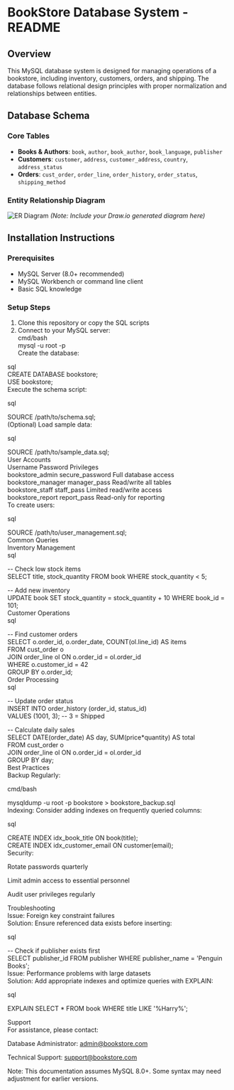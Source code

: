 # BookStore Database System - README

## Overview
This MySQL database system is designed for managing operations of a bookstore, including inventory, customers, orders, and shipping. The database follows relational design principles with proper normalization and relationships between entities.

## Database Schema

### Core Tables
- **Books & Authors**: `book`, `author`, `book_author`, `book_language`, `publisher`
- **Customers**: `customer`, `address`, `customer_address`, `country`, `address_status`
- **Orders**: `cust_order`, `order_line`, `order_history`, `order_status`, `shipping_method`

### Entity Relationship Diagram
![ER Diagram](er_diagram.png) *(Note: Include your Draw.io generated diagram here)*

## Installation Instructions

### Prerequisites
- MySQL Server (8.0+ recommended)
- MySQL Workbench or command line client
- Basic SQL knowledge

### Setup Steps
1. Clone this repository or copy the SQL scripts<br>
2. Connect to your MySQL server:<br>
   cmd/bash<br>
   mysql -u root -p<br>
Create the database:<br>

sql<br>
CREATE DATABASE bookstore;<br>
USE bookstore;<br>
Execute the schema script:

sql<br>

SOURCE /path/to/schema.sql;<br>
(Optional) Load sample data:<br>

sql<br>

SOURCE /path/to/sample_data.sql;<br>
User Accounts<br>
Username	Password	Privileges<br>
bookstore_admin	secure_password	Full database access<br>
bookstore_manager	manager_pass	Read/write all tables<br>
bookstore_staff	staff_pass	Limited read/write access<br>
bookstore_report	report_pass	Read-only for reporting<br>
To create users:<br>

sql<br>

SOURCE /path/to/user_management.sql;<br>
Common Queries<br>
Inventory Management<br>
sql<br>

-- Check low stock items<br>
SELECT title, stock_quantity FROM book WHERE stock_quantity < 5;<br>

-- Add new inventory<br>
UPDATE book SET stock_quantity = stock_quantity + 10 WHERE book_id = 101;<br>
Customer Operations<br>
sql<br>

-- Find customer orders<br>
SELECT o.order_id, o.order_date, COUNT(ol.line_id) AS items<br>
FROM cust_order o<br>
JOIN order_line ol ON o.order_id = ol.order_id<br>
WHERE o.customer_id = 42<br>
GROUP BY o.order_id;<br>
Order Processing<br>
sql<br>

-- Update order status<br>
INSERT INTO order_history (order_id, status_id)<br>
VALUES (1001, 3); -- 3 = Shipped<br>

-- Calculate daily sales<br>
SELECT DATE(order_date) AS day, SUM(price*quantity) AS total<br>
FROM cust_order o<br>
JOIN order_line ol ON o.order_id = ol.order_id<br>
GROUP BY day;<br>
Best Practices<br>
Backup Regularly:<br>

cmd/bash<br>

mysqldump -u root -p bookstore > bookstore_backup.sql<br>
Indexing: Consider adding indexes on frequently queried columns:<br>

sql<br>

CREATE INDEX idx_book_title ON book(title);<br>
CREATE INDEX idx_customer_email ON customer(email);<br>
Security:<br>

Rotate passwords quarterly

Limit admin access to essential personnel

Audit user privileges regularly<br>

Troubleshooting<br>
Issue: Foreign key constraint failures<br>
Solution: Ensure referenced data exists before inserting:

sql<br>

-- Check if publisher exists first<br>
SELECT publisher_id FROM publisher WHERE publisher_name = 'Penguin Books';<br>
Issue: Performance problems with large datasets<br>
Solution: Add appropriate indexes and optimize queries with EXPLAIN:<br>

sql<br>

EXPLAIN SELECT * FROM book WHERE title LIKE '%Harry%';

Support<br>
For assistance, please contact:

Database Administrator: admin@bookstore.com

Technical Support: support@bookstore.com

Note: This documentation assumes MySQL 8.0+. Some syntax may need adjustment for earlier versions.
